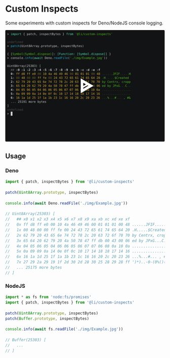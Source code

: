 # Custom Inspects

Some experiments with custom inspects for Deno/NodeJS console logging.

<!-- custom thumbnail - see https://github.com/asciinema/asciinema/issues/646 -->
[![asciicast](https://raw.githubusercontent.com/lionel-rowe/custom-inspects/main/img/asciicinema-thumb-spaced.svg)](https://asciinema.org/a/XxTbS0aAtTA6BZ9tdzKardxJs)

## Usage

### Deno

```ts
import { patch, inspectBytes } from '@li/custom-inspects'

patch(Uint8Array.prototype, inspectBytes)

console.info(await Deno.readFile('./img/Example.jpg'))

// Uint8Array(25303) [
//   ## x0 x1 x2 x3 x4 x5 x6 x7 x8 x9 xa xb xc xd xe xf
//   0x ff d8 ff e0 00 10 4a 46 49 46 00 01 01 01 00 48 ......JFIF.....H
//   1x 00 48 00 00 ff fe 00 24 43 72 65 61 74 65 64 20 .H.....$Created
//   2x 62 79 20 43 65 6e 74 72 78 2c 20 63 72 6f 70 70 by Centrx, cropp
//   3x 65 64 20 62 79 20 4a 50 78 47 ff db 00 43 00 06 ed by JPxG...C..
//   4x 04 05 06 05 04 06 06 05 06 07 07 06 08 0a 10 0a ................
//   5x 0a 09 09 0a 14 0e 0f 0c 10 17 14 18 18 17 14 16 ................
//   6x 16 1a 1d 25 1f 1a 1b 23 1c 16 16 20 2c 20 23 26 ...%...#... , #&
//   7x 27 29 2a 29 19 1f 2d 30 2d 28 30 25 28 29 28 ff ')*)..-0-(0%()(.
//   ... 25175 more bytes
// ]
```

### NodeJS

```ts
import * as fs from 'node:fs/promises'
import { patch, inspectBytes } from '@li/custom-inspects'

patch(Uint8Array.prototype, inspectBytes)
patch(Buffer.prototype, inspectBytes)

console.info(await fs.readFile('./img/Example.jpg'))

// Buffer(25303) [
//   ...
// ]
```
